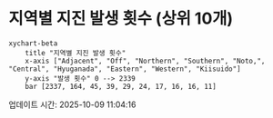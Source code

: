 # 지역별 지진 발생 횟수 (상위 10개)

```mermaid
xychart-beta
    title "지역별 지진 발생 횟수"
    x-axis ["Adjacent", "Off", "Northern", "Southern", "Noto,", "Central", "Hyuganada", "Eastern", "Western", "Kiisuido"]
    y-axis "발생 횟수" 0 --> 2339
    bar [2337, 164, 45, 39, 29, 24, 17, 16, 16, 11]
```

업데이트 시간: 2025-10-09 11:04:16
